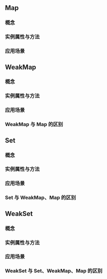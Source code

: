 ## Map

### 概念

### 实例属性与方法

### 应用场景

## WeakMap

### 概念

### 实例属性与方法

### 应用场景

### WeakMap 与 Map 的区别

## Set

### 概念

### 实例属性与方法

### 应用场景

### Set 与 WeakMap、Map 的区别

## WeakSet

### 概念

### 实例属性与方法

### 应用场景

### WeakSet 与 Set、WeakMap、Map 的区别
